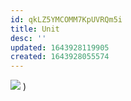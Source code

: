 ```yaml
---
id: qkLZ5YMCOMM7KpUVRQm5i
title: Unit
desc: ''
updated: 1643928119905
created: 1643928055574
---
```

![](/assets/images/2022-02-03-23-41-39.png)
)
